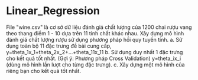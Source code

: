 # Linear_Regression
File "wine.csv" là cơ sở dữ liệu đánh giá chất lượng của 1200 chai rượu vang theo thang điểm 1 - 10 dựa trên 11 tính chất khác nhau.
Xây dựng mô hình đánh giá chất lượng rượu sử dụng phương pháp hồi quy tuyến tính.
a. Sử dụng toàn bộ 11 đặc trưng đề bài cung cấp,
  y=theta_1x_1+theta_2x_2+...+theta_11x_11
b. Sử dụng duy nhất 1 đặc trưng cho kết quả tốt nhất. (Gợi ý: Phương pháp Cross Validation)
  y=theta_ix_i (dùng mô hình lần lượt cho từng đặc trưng).
c. Xây dựng một mô hình của riêng bạn cho kết quả tốt nhất.
